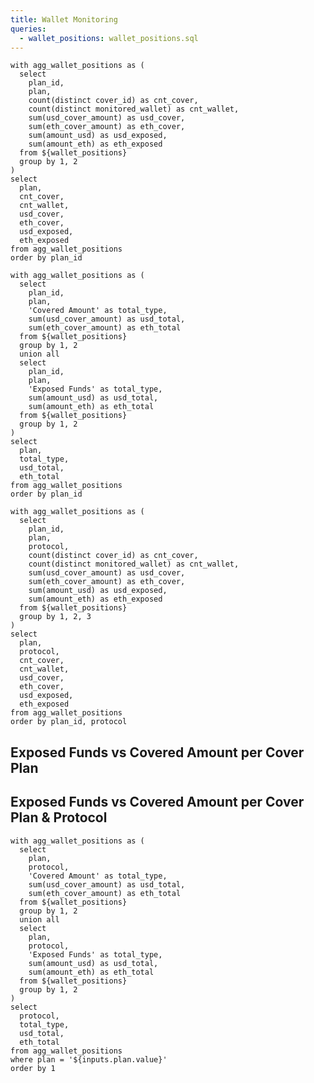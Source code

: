 ```yaml
---
title: Wallet Monitoring
queries:
  - wallet_positions: wallet_positions.sql
---
```


```plan_list
with agg_wallet_positions as (
  select
    plan_id,
    plan,
    count(distinct cover_id) as cnt_cover,
    count(distinct monitored_wallet) as cnt_wallet,
    sum(usd_cover_amount) as usd_cover,
    sum(eth_cover_amount) as eth_cover,
    sum(amount_usd) as usd_exposed,
    sum(amount_eth) as eth_exposed
  from ${wallet_positions}
  group by 1, 2
)
select
  plan,
  cnt_cover,
  cnt_wallet,
  usd_cover,
  eth_cover,
  usd_exposed,
  eth_exposed
from agg_wallet_positions
order by plan_id
```

```plan_stack
with agg_wallet_positions as (
  select
    plan_id,
    plan,
    'Covered Amount' as total_type,
    sum(usd_cover_amount) as usd_total,
    sum(eth_cover_amount) as eth_total
  from ${wallet_positions}
  group by 1, 2
  union all
  select
    plan_id,
    plan,
    'Exposed Funds' as total_type,
    sum(amount_usd) as usd_total,
    sum(amount_eth) as eth_total
  from ${wallet_positions}
  group by 1, 2
)
select
  plan,
  total_type,
  usd_total,
  eth_total
from agg_wallet_positions
order by plan_id
```

```plan_protocol_list
with agg_wallet_positions as (
  select
    plan_id,
    plan,
    protocol,
    count(distinct cover_id) as cnt_cover,
    count(distinct monitored_wallet) as cnt_wallet,
    sum(usd_cover_amount) as usd_cover,
    sum(eth_cover_amount) as eth_cover,
    sum(amount_usd) as usd_exposed,
    sum(amount_eth) as eth_exposed
  from ${wallet_positions}
  group by 1, 2, 3
)
select
  plan,
  protocol,
  cnt_cover,
  cnt_wallet,
  usd_cover,
  eth_cover,
  usd_exposed,
  eth_exposed
from agg_wallet_positions
order by plan_id, protocol
```

## Exposed Funds vs Covered Amount per Cover Plan

<DataTable data={plan_list}>
  <Column id=plan title="plan"/>
  <Column id=cnt_cover title="# covers" />
  <Column id=cnt_wallet title="# wallets" />
  <Column id=usd_cover title="cover ($)" />
  <Column id=eth_cover title="cover (Ξ)" />
  <Column id=usd_exposed title="funds exposed ($)" />
  <Column id=eth_exposed title="funds exposed (Ξ)" />
</DataTable>

<Tabs>
  <Tab label='USD'>
    <BarChart 
      data={plan_stack}
      title='Totals'
      x=plan
      y=usd_total
      series=total_type
      swapXY=true
      type=grouped
      sort=false
    />
    <BarChart 
      data={plan_stack}
      title='% Share'
      x=plan
      y=usd_total
      series=total_type
      type=stacked100
      labels=true
      swapXY=true
      sort=false
    />
  </Tab>
  <Tab label='ETH'>
    <BarChart 
      data={plan_stack}
      title='Totals'
      x=plan
      y=eth_total
      series=total_type
      swapXY=true
      type=grouped
      sort=false
    />
    <BarChart 
      data={plan_stack}
      title="% Share"
      x=plan
      y=eth_total
      series=total_type
      type=stacked100
      labels=true
      swapXY=true
      sort=false
    />
  </Tab>
</Tabs>

## Exposed Funds vs Covered Amount per Cover Plan & Protocol

<DataTable data={plan_protocol_list}>
  <Column id=plan title="plan" />
  <Column id=protocol title="protocol"/>
  <Column id=cnt_cover title="# covers" />
  <Column id=cnt_wallet title="# wallets" />
  <Column id=usd_cover title="cover ($)" />
  <Column id=eth_cover title="cover (Ξ)" />
  <Column id=usd_exposed title="funds exposed ($)" />
  <Column id=eth_exposed title="funds exposed (Ξ)" />
</DataTable>

<Dropdown name=plan title="Select Plan" defaultValue="Entry Cover">
    <DropdownOption value="Entry Cover"/>
    <DropdownOption value="Essential Cover"/>
    <DropdownOption value="Elite Cover"/>
</Dropdown>

```protocol_stack
with agg_wallet_positions as (
  select
    plan,
    protocol,
    'Covered Amount' as total_type,
    sum(usd_cover_amount) as usd_total,
    sum(eth_cover_amount) as eth_total
  from ${wallet_positions}
  group by 1, 2
  union all
  select
    plan,
    protocol,
    'Exposed Funds' as total_type,
    sum(amount_usd) as usd_total,
    sum(amount_eth) as eth_total
  from ${wallet_positions}
  group by 1, 2
)
select
  protocol,
  total_type,
  usd_total,
  eth_total
from agg_wallet_positions
where plan = '${inputs.plan.value}'
order by 1
```

<Tabs>
  <Tab label='USD'>
    <BarChart 
      data={protocol_stack}
      title='Totals'
      x=protocol
      y=usd_total
      series=total_type
      swapXY=true
      type=grouped
    />
    <BarChart 
      data={protocol_stack}
      title='% Share'
      x=protocol
      y=usd_total
      series=total_type
      type=stacked100
      swapXY=true
    />
  </Tab>
  <Tab label='ETH'>
    <BarChart 
      data={protocol_stack}
      title='Totals'
      x=protocol
      y=eth_total
      series=total_type
      swapXY=true
      type=grouped
    />
    <BarChart 
      data={protocol_stack}
      title="% Share"
      x=protocol
      y=eth_total
      series=total_type
      type=stacked100
      labels=true
      swapXY=true
    />
  </Tab>
</Tabs>

